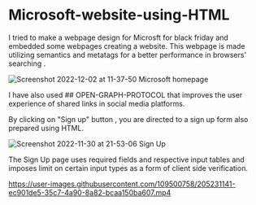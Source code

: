 # Microsoft-website-using-HTML
I tried to make a webpage design for Microsft for black friday  and embedded some webpages creating a website. This webpage is made utilizing semantics and metatags for a better performance in browsers' searching .

![Screenshot 2022-12-02 at 11-37-50 Microsoft homepage](https://user-images.githubusercontent.com/109500758/205231077-af781426-cdd7-4c06-af83-f74be905f8fc.png)

I have also used ## OPEN-GRAPH-PROTOCOL that improves the user experience of shared links in social media platforms.


By clicking on "Sign up" button , you are directed to a sign up form also prepared using HTML.


![Screenshot 2022-11-30 at 21-53-06 Sign Up](https://user-images.githubusercontent.com/109500758/204845989-80b74aa5-fa9c-40de-b79d-99d21f0c7721.png)





The Sign Up page uses required fields and respective input tables and imposes limit on certain input types as a form of client side verification.



https://user-images.githubusercontent.com/109500758/205231141-ec901de5-35c7-4a90-8a82-bcaa150ba607.mp4


